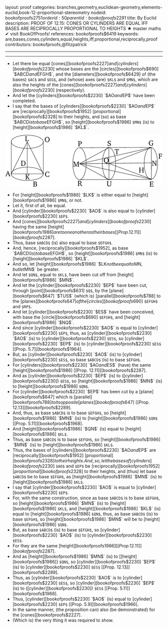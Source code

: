 layout: proof
categories: branches,geometry,euclidean-geometry,elements-euclid,book-12-proportional-stereometry
nodeid: bookofproofs$2751
orderid: 50
parentid: bookofproofs$2291
title: By Euclid
description: PROOF OF 12.15: CONES OR CYLINDERS ARE EQUAL IFF BASES ARE RECIPROCALLY PROPORTIONAL TO HEIGHTS &#9733; master maths &#10004; visit BookOfProofs!
references: bookofproofs$6419
keywords: are,bases,cones,cylinders,equal,heights,iff,proportional,reciprocally,proof
contributors: bookofproofs,@fitzpatrick

---


---



* Let there be equal [cones][bookofproofs$2227] and [cylinders][bookofproofs$2230] whose bases are the [circles][bookofproofs$690] `$ABCD$` and `$EFGH$`, and the [diameters][bookofproofs$6429] of (the bases) `$AC$` and `$EG$`, and (whose) axes (are) `$KL$` and `$MN$`, which are also the heights of the [cones][bookofproofs$2227] and [cylinders][bookofproofs$2230] (respectively).
* And let the [cylinders][bookofproofs$2230] `$AO$` and `$EP$` have been completed.
* I say that the bases of [cylinders][bookofproofs$2230] `$AO$` and `$EP$` are [reciprocally][bookofproofs$1952] [proportional][bookofproofs$2328] to their heights, and (so) as base `$ABCD$` is to base `$EFGH$`, so [height][bookofproofs$1986] `$MN$` (is) to [height][bookofproofs$1986] `$KL$`.

![fig15e](https://github.com/bookofproofs/bookofproofs.github.io/blob/main/_sources/_assets/images/euclid/Book12/fig15e.png?raw=true)

* For [height][bookofproofs$1986] `$LK$` is either equal to [height][bookofproofs$1986] `$MN$`, or not.
* Let it, first of all, be equal.
* And [cylinder][bookofproofs$2230] `$AO$` is also equal to [cylinder][bookofproofs$2230] `$EP$`.
* And [cones][bookofproofs$2227] and [cylinders][bookofproofs$2230] having the same [height][bookofproofs$1986] are to one another as their bases [[Prop. 12.11]][bookofproofs$2287].
* Thus, base `$ABCD$` (is) also equal to base `$EFGH$`.
* And, hence, [reciprocally][bookofproofs$1952], as base `$ABCD$` (is) to base `$EFGH$`, so [height][bookofproofs$1986] `$MN$` (is) to [height][bookofproofs$1986] `$KL$`.
* And so, let [height][bookofproofs$1986] `$LK$` not be equal to `$MN$`, but let `$MN$` be greater.
* And let `$QN$`, equal to `$KL$`, have been cut off from [height][bookofproofs$1986] `$MN$`.
* And let the [cylinder][bookofproofs$2230] `$EP$` have been cut, through [point][bookofproofs$631] `$Q$`, by the [plane][bookofproofs$647] `$TUS$` (which is) [parallel][bookofproofs$788] to the [planes][bookofproofs$647] of the [circles][bookofproofs$690] `$EFGH$` and `$RP$`.
* And let [cylinder][bookofproofs$2230] `$ES$` have been conceived, with base the [circle][bookofproofs$690] `$EFGH$`, and [height][bookofproofs$1986] `$NQ$`.
* And since [cylinder][bookofproofs$2230] `$AO$` is equal to [cylinder][bookofproofs$2230] `$EP$`, thus, as [cylinder][bookofproofs$2230] `$AO$` (is) to [cylinder][bookofproofs$2230] `$ES$`, so [cylinder][bookofproofs$2230] `$EP$` (is) to [cylinder][bookofproofs$2230] `$ES$` [[Prop. 5.7]][bookofproofs$1964].
* But, as [cylinder][bookofproofs$2230] `$AO$` (is) to [cylinder][bookofproofs$2230] `$ES$`, so base `$ABCD$` (is) to base `$EFGH$`.
* For [cylinders][bookofproofs$2230] `$AO$` and `$ES$` (have) the same [height][bookofproofs$1986] [[Prop. 12.11]][bookofproofs$2287].
* And as [cylinder][bookofproofs$2230] `$EP$` (is) to ([cylinder][bookofproofs$2230]) `$ES$`, so [height][bookofproofs$1986] `$MN$` (is) to [height][bookofproofs$1986] `$QN$`.
* For [cylinder][bookofproofs$2230] `$EP$` has been cut by a [plane][bookofproofs$647] which is [parallel][bookofproofs$788] to its opposite [planes][bookofproofs$647] [[Prop. 12.13]][bookofproofs$2289].
* And, thus, as base `$ABCD$` is to base `$EFGH$`, so [height][bookofproofs$1986] `$MN$` (is) to [height][bookofproofs$1986] `$QN$` [[Prop. 5.11]][bookofproofs$1968].
* And [height][bookofproofs$1986] `$QN$` (is) equal to [height][bookofproofs$1986] `$KL$`.
* Thus, as base `$ABCD$` is to base `$EFGH$`, so [height][bookofproofs$1986] `$MN$` (is) to [height][bookofproofs$1986] `$KL$`.
* Thus, the bases of [cylinders][bookofproofs$2230] `$AO$` and `$EP$` are [reciprocally][bookofproofs$1952] [proportional][bookofproofs$2328] to their heights.
And, so, let the bases of [cylinders][bookofproofs$2230] `$AO$` and `$EP$` be [reciprocally][bookofproofs$1952] [proportional][bookofproofs$2328] to their heights, and (thus) let base `$ABCD$` be to base `$EFGH$`, as [height][bookofproofs$1986] `$MN$` (is) to [height][bookofproofs$1986] `$KL$`.
* I say that [cylinder][bookofproofs$2230] `$AO$` is equal to [cylinder][bookofproofs$2230] `$EP$`.
* For, with the same construction, since as base `$ABCD$` is to base `$EFGH$`, so [height][bookofproofs$1986] `$MN$` (is) to [height][bookofproofs$1986] `$KL$`, and [height][bookofproofs$1986] `$KL$` (is) equal to [height][bookofproofs$1986] `$QN$`, thus, as base `$ABCD$` (is) to base `$EFGH$`, so [height][bookofproofs$1986] `$MN$` will be to [height][bookofproofs$1986] `$QN$`.
* But, as base `$ABCD$` (is) to base `$EFGH$`, so [cylinder][bookofproofs$2230] `$AO$` (is) to [cylinder][bookofproofs$2230] `$ES$`.
* For they are the same [height][bookofproofs$1986] [[Prop. 12.11]][bookofproofs$2287].
* And as [height][bookofproofs$1986] `$MN$` (is) to [[height][bookofproofs$1986]] `$QN$`, so [cylinder][bookofproofs$2230] `$EP$` (is) to [cylinder][bookofproofs$2230] `$ES$` [[Prop. 12.13]][bookofproofs$2289].
* Thus, as [cylinder][bookofproofs$2230] `$AO$` is to [cylinder][bookofproofs$2230] `$ES$`, so [cylinder][bookofproofs$2230] `$EP$` (is) to ([cylinder][bookofproofs$2230]) `$ES$` [[Prop. 5.11]][bookofproofs$1968].
* Thus, [cylinder][bookofproofs$2230] `$AO$` (is) equal to [cylinder][bookofproofs$2230] `$EP$` [[Prop. 5.9]][bookofproofs$1966].
* In the same manner, (the proposition can) also (be demonstrated) for the [cones][bookofproofs$2227].
* (Which is) the very thing it was required to show.
